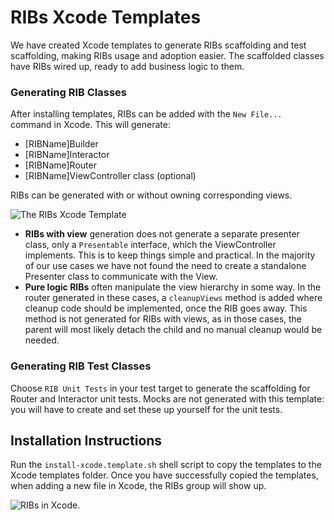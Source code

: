 # RIBs Xcode Templates

We have created Xcode templates to generate RIBs scaffolding and test scaffolding, making RIBs usage and adoption easier. The scaffolded classes have RIBs wired up, ready to add business logic to them.

### Generating RIB Classes

After installing templates, RIBs can be added with the `New File...` command in Xcode. This will generate:

- [RIBName]Builder
- [RIBName]Interactor
- [RIBName]Router
- [RIBName]ViewController class (optional)

RIBs can be generated with or without owning corresponding views.

![The RIBs Xcode Template](https://github.com/uber/ribs/blob/assets/tooling_assets/ios-rib-plugin-1.png)

- **RIBs with view** generation does not generate a separate presenter class, only a `Presentable` interface, which the ViewController implements. This is to keep things simple and practical. In the majority of our use cases we have not found the need to create a standalone Presenter class to communicate with the View.
- **Pure logic RIBs** often manipulate the view hierarchy in some way. In the router generated in these cases, a `cleanupViews` method is added where cleanup code should be implemented, once the RIB goes away. This method is not generated for RIBs with views, as in those cases, the parent will most likely detach the child and no manual cleanup would be needed.

### Generating RIB Test Classes

Choose `RIB Unit Tests` in your test target to generate the scaffolding for Router and Interactor unit tests. Mocks are  not generated with this template: you will have to create and set these up yourself for the unit tests.

## Installation Instructions

Run the `install-xcode.template.sh` shell script to copy the templates to the Xcode templates folder. Once you have successfully copied the templates, when adding a new file in Xcode, the RIBs group will show up.

![RIBs in Xcode](https://github.com/uber/ribs/blob/assets/tooling_assets/ios-rib-plugin-2.png).
